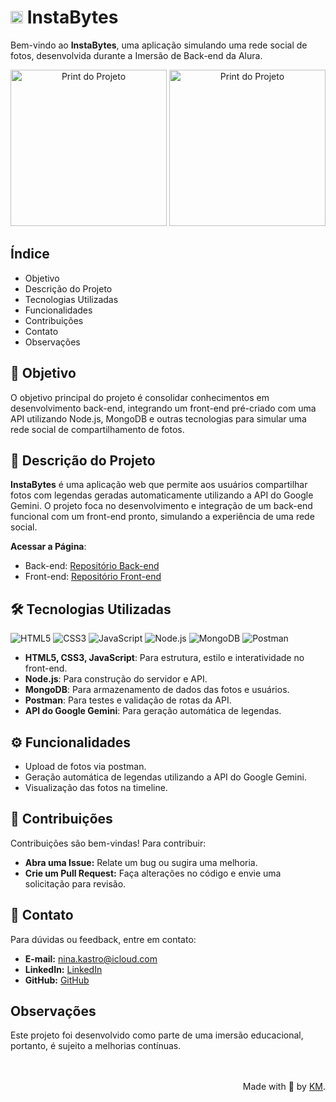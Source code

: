 # <img src="src/images/byte.png" alt="Logo" width="20"> InstaBytes

Bem-vindo ao **InstaBytes**, uma aplicação simulando uma rede social de fotos, desenvolvida durante a Imersão de Back-end da Alura.

<p align="center">
  <img src="assets/images/screenshot.png" alt="Print do Projeto" width="250" />
  <img src="assets/images/screenshot2.png" alt="Print do Projeto" width="250" />
</p>

## Índice

- Objetivo
- Descrição do Projeto
- Tecnologias Utilizadas
- Funcionalidades
- Contribuições
- Contato
- Observações

## 🎯 Objetivo

O objetivo principal do projeto é consolidar conhecimentos em desenvolvimento back-end, integrando um front-end pré-criado com uma API utilizando Node.js, MongoDB e outras tecnologias para simular uma rede social de compartilhamento de fotos.

## 📖 Descrição do Projeto 

**InstaBytes** é uma aplicação web que permite aos usuários compartilhar fotos com legendas geradas automaticamente utilizando a API do Google Gemini. O projeto foca no desenvolvimento e integração de um back-end funcional com um front-end pronto, simulando a experiência de uma rede social.

**Acessar a Página**:
   - Back-end: [Repositório Back-end](https://github.com/karinacmartins/instabyte-back-end)
   - Front-end: [Repositório Front-end](https://github.com/karinacmartins/instabyte-front-end)


## 🛠️ Tecnologias Utilizadas 

![HTML5](https://img.shields.io/badge/html5-%23E34F26.svg?style=for-the-badge&logo=html5&logoColor=white)
![CSS3](https://img.shields.io/badge/CSS-239120?logo=css3&logoColor=white&style=for-the-badge)
![JavaScript](https://img.shields.io/badge/javascript-%23323330.svg?style=for-the-badge&logo=javascript&logoColor=%23F7DF1E)
![Node.js](https://img.shields.io/badge/node.js-%2343853D.svg?style=for-the-badge&logo=node.js&logoColor=white)
![MongoDB](https://img.shields.io/badge/MongoDB-%2347A248.svg?style=for-the-badge&logo=mongodb&logoColor=white)
![Postman](https://img.shields.io/badge/Postman-FF6C37?logo=postman&logoColor=white&style=for-the-badge)

- **HTML5, CSS3, JavaScript**: Para estrutura, estilo e interatividade no front-end.
- **Node.js**: Para construção do servidor e API.
- **MongoDB**: Para armazenamento de dados das fotos e usuários.
- **Postman**: Para testes e validação de rotas da API.
- **API do Google Gemini**: Para geração automática de legendas.


## ⚙️ Funcionalidades 

- Upload de fotos via postman.
- Geração automática de legendas utilizando a API do Google Gemini.
- Visualização das fotos na timeline.

## 🤝 Contribuições

Contribuições são bem-vindas! Para contribuir:

- **Abra uma Issue:** Relate um bug ou sugira uma melhoria.
- **Crie um Pull Request:** Faça alterações no código e envie uma solicitação para revisão.

## 📧 Contato

Para dúvidas ou feedback, entre em contato:

- **E-mail:** [nina.kastro@icloud.com](mailto:nina.kastro@icloud.com)
- **LinkedIn:** [LinkedIn](https://www.linkedin.com/in/karinacmartins/)
- **GitHub:** [GitHub](https://github.com/karinacmartins)

## Observações

Este projeto foi desenvolvido como parte de uma imersão educacional, portanto, é sujeito a melhorias contínuas.

<br>
<br>

<div align="right">Made with 💜 by <a href="https://github.com/karinacmartins">KM</a>.</div>

